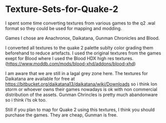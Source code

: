 # Texture-Sets-for-Quake-2
I spent some time converting textures from various games to the q2 .wal format so they could be used for mapping and modding.

Games I chose are Anachronox, Daikatana, Gunman Chronicles and Blood.

I converted all textures to the quake 2 palette sublty color grading them beforehand to reduce artefacts. I used the original textures from the games exept for Blood where I used the Blood HDX high res textures. (https://www.moddb.com/mods/blood-xhd/addons/blood-xhd)

I am aware that we are still in a lagal grey zone here. The textures for Daikatana are available for free at https://bitbucket.org/daikatana13/daikatana/wiki/Downloads so i think Ion storm or whoever owns their games nowadays is ok with non commercial distribution of the assets. Gunman Chrincles is pretty much abandonware so i think i'ts ok too. 

Still if you plan to map for Quake 2 using this textures, I think you should purchase the games. They are cheap, Gunman is free. 
